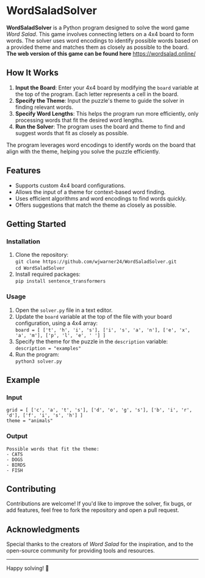 # WordSaladSolver

**WordSaladSolver** is a Python program designed to solve the word game *Word Salad*. This game involves connecting letters on a 4x4 board to form words. The solver uses word encodings to identify possible words based on a provided theme and matches them as closely as possible to the board. 
**The web version of this game can be found here** https://wordsalad.online/

## How It Works

1. **Input the Board**: Enter your 4x4 board by modifying the `board` variable at the top of the program. Each letter represents a cell in the board.  
2. **Specify the Theme**: Input the puzzle's theme to guide the solver in finding relevant words.
3. **Specify Word Lengths**: This helps the program run more efficiently, only processing words that fit the desired word lengths.
4. **Run the Solver**: The program uses the board and theme to find and suggest words that fit as closely as possible.  

The program leverages word encodings to identify words on the board that align with the theme, helping you solve the puzzle efficiently.

## Features

- Supports custom 4x4 board configurations.  
- Allows the input of a theme for context-based word finding.  
- Uses efficient algorithms and word encodings to find words quickly.  
- Offers suggestions that match the theme as closely as possible.  

## Getting Started


### Installation

1. Clone the repository:  
   `git clone https://github.com/wjwarner24/WordSaladSolver.git`  
   `cd WordSaladSolver`  
2. Install required packages:  
   `pip install sentence_transformers` 

### Usage

1. Open the `solver.py` file in a text editor.  
2. Update the `board` variable at the top of the file with your board configuration, using a 4x4 array:  
   `board = [ ['t', 'h', 'i', 's'], ['i', 's', 'a', 'n'], ['e', 'x', 'a', 'm'], ['p', 'l', 'e', ' '] ]`  
3. Specify the theme for the puzzle in the `description` variable:  
   `description = "examples"`  
4. Run the program:  
   `python3 solver.py`  

## Example

### Input

`grid = [ ['c', 'a', 't', 's'], ['d', 'o', 'g', 's'], ['b', 'i', 'r', 'd'], ['f', 'i', 's', 'h'] ]`  
`theme = "animals"`  

### Output

`Possible words that fit the theme:`  
`- CATS`  
`- DOGS`  
`- BIRDS`  
`- FISH`  

## Contributing

Contributions are welcome! If you'd like to improve the solver, fix bugs, or add features, feel free to fork the repository and open a pull request.


## Acknowledgments

Special thanks to the creators of *Word Salad* for the inspiration, and to the open-source community for providing tools and resources.

---

Happy solving! 🎉


